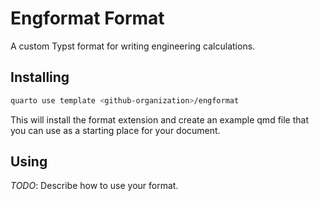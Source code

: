 # Engformat Format

A custom Typst format for writing engineering calculations.

## Installing

```bash
quarto use template <github-organization>/engformat
```

This will install the format extension and create an example qmd file
that you can use as a starting place for your document.

## Using

_TODO_: Describe how to use your format.

